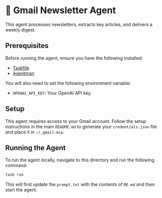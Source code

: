 # 💌 Gmail Newsletter Agent

This agent processes newsletters, extracts key articles, and delivers a weekly digest.

## Prerequisites

Before running the agent, ensure you have the following installed:
- [Taskfile](https://taskfile.dev/)
- [Agentman](https://github.com/AgentO3/agentman)

You will also need to set the following environment variable:
- `OPENAI_API_KEY`: Your OpenAI API key.

## Setup

This agent requires access to your Gmail account. Follow the setup instructions in the main `README.md` to generate your `credentials.json` file and place it in `~/.gmail-mcp`.

## Running the Agent

To run the agent locally, navigate to this directory and run the following command:

```sh
task run
```

This will first update the `prompt.txt` with the contents of `ME.md` and then start the agent.
